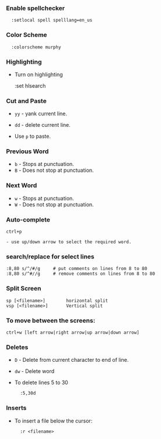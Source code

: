 <!--
Categories:
  - unix
  - linux
Tags:
  - vi
-->

### Enable spellchecker ###

      :setlocal spell spelllang=en_us

### Color Scheme

      :colorscheme murphy

### Highlighting

- Turn on highlighting

    :set hlsearch

### Cut and Paste

- `yy` - yank current line.
- `dd` - delete current line.

- Use `p` to paste.

### Previous Word 

- `b` - Stops at punctuation.
- `B` - Does not stop at punctuation.


### Next Word

- `w` - Stops at punctuation.
- `W` - Does not stop at punctuation.

### Auto-complete ###

    ctrl+p
    
    - use up/down arrow to select the required word.

### search/replace for select lines ###

    :8,80 s/^/#/g     # put comments on lines from 8 to 80
    :8,80 s/^#//g     # remove comments on lines from 8 to 80


### Split Screen

    sp [<filename>]        horizontal split
    vsp [<filename>]       Vertical split

### To move between the screens:

    ctrl+w [left arrow|right arrow|up arrow|down arrow]

### Deletes ###

- `D` - Delete from current character to end of line.
- `dw` - Delete word
- To delete lines 5 to 30

        :5,30d

### Inserts ###

- To insert a file below the cursor:

        :r <filename>